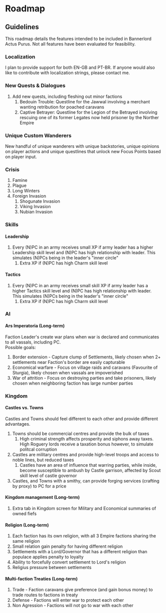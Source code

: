 # Roadmap

## Guidelines
This roadmap details the features intended to be included in Bannerlord Actus Purus. Not all features have been evaluated for feasibility.

### Localization
I plan to provide support for both EN-GB and PT-BR. If anyone would also like to contribute with localization strings, please contact me.

### New Quests & Dialogues
1. Add new quests, including fleshing out minor factions
	1. Bedouin Trouble: Questline for the Jawwal involving a merchant wanting retribution for poached caravans
	1. Captive Betrayer: Questline for the Legion of the Betrayed involving rescuing one of its former Legates now held prisoner by the Norther Empire
	
### Unique Custom Wanderers
New handful of unique wanderers with unique backstories, unique opinions on player actions and unique questlines that unlock new Focus Points based on player input.

### Crisis
1. Famine
1. Plague
1. Long Winters
1. Foreign Invasion
	1. Shogunate Invasion
	1. Viking Invasion
	1. Nubian Invasion

### Skills

#### Leadership
1. Every (N)PC in an army receives small XP if army leader has a higher Leadership skill level and (N)PC has high relationship with leader. This simulates (N)PCs being in the leader's "inner circle"
	1. Extra XP if (N)PC has high Charm skill level

#### Tactics
1. Every (N)PC in an army receives small skill XP if army leader has a higher Tactics skill level and (N)PC has high relationship with leader. This simulates (N)PCs being in the leader's "inner circle"
	1. Extra XP if (N)PC has high Charm skill level

### AI

#### Ars Imperatoria (Long-term)
Faction Leader's create war plans when war is declared and communicates to all vassals, including PC.  
Possible goals:
1. Border extension - Capture clump of Settlements, likely chosen when 2+ settlements near Faction's border are easily capturable
1. Economical warfare - Focus on village raids and caravans (Favourite of Sturgia), likely chosen when vassals are impoverished
1. War of attrition - Focus on destroying parties and take prisoners, likely chosen when neighboring faction has large number parties

### Kingdom

#### Castles vs. Towns
Castles and Towns should feel different to each other and provide different advantages.
1. Towns should be commercial centres and provide the bulk of taxes
	1. High criminal strength affects prosperity and siphons away taxes. High Roguery lords receive a taxation bonus however, to simulate politcal corruption
1. Castles are military centres and provide high-level troops and access to noble lines, but reduced taxes
	1. Castles have an area of influence that warring parties, while inside, become susceptible to ambush by Castle garrison, affected by Scout skill level of castle governor
1. Castles, and Towns with a smithy, can provide forging services (crafting by proxy) to PC for a price

#### Kingdom management (Long-term)
1. Extra tab in Kingdom screen for Military and Economical summaries of owned fiefs

#### Religion (Long-term)
1. Each faction has its own religion, with all 3 Empire factions sharing the same religion
1. Small relation gain penalty for having different religion
1. Settlements with a Lord/Governor that has a different religion than populace applies penalty to loyalty
1. Ability to forcefully convert settlement to Lord's religion
1. Religius pressure between settlements

#### Multi-faction Treaties (Long-term)
1. Trade - Faction caravans give preference (and gain bonus money) to trade routes to factions in treaty
1. Defense - Factions will enter war to protect each other
1. Non Agression - Factions will not go to war with each other
